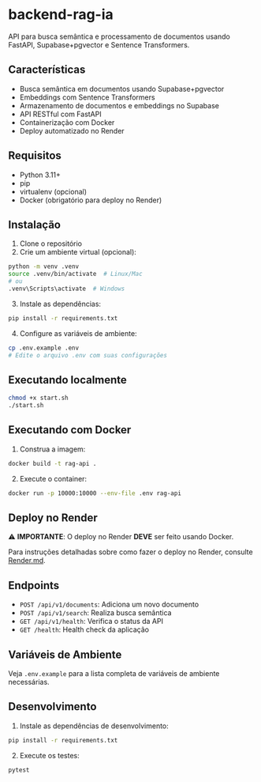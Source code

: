 # backend-rag-ia

API para busca semântica e processamento de documentos usando FastAPI, Supabase+pgvector e Sentence Transformers.

## Características

- Busca semântica em documentos usando Supabase+pgvector
- Embeddings com Sentence Transformers
- Armazenamento de documentos e embeddings no Supabase
- API RESTful com FastAPI
- Containerização com Docker
- Deploy automatizado no Render

## Requisitos

- Python 3.11+
- pip
- virtualenv (opcional)
- Docker (obrigatório para deploy no Render)

## Instalação

1. Clone o repositório
2. Crie um ambiente virtual (opcional):

```bash
python -m venv .venv
source .venv/bin/activate  # Linux/Mac
# ou
.venv\Scripts\activate  # Windows
```

3. Instale as dependências:

```bash
pip install -r requirements.txt
```

4. Configure as variáveis de ambiente:

```bash
cp .env.example .env
# Edite o arquivo .env com suas configurações
```

## Executando localmente

```bash
chmod +x start.sh
./start.sh
```

## Executando com Docker

1. Construa a imagem:

```bash
docker build -t rag-api .
```

2. Execute o container:

```bash
docker run -p 10000:10000 --env-file .env rag-api
```

## Deploy no Render

⚠️ **IMPORTANTE**: O deploy no Render **DEVE** ser feito usando Docker.

Para instruções detalhadas sobre como fazer o deploy no Render, consulte [Render.md](Render.md).

## Endpoints

- `POST /api/v1/documents`: Adiciona um novo documento
- `POST /api/v1/search`: Realiza busca semântica
- `GET /api/v1/health`: Verifica o status da API
- `GET /health`: Health check da aplicação

## Variáveis de Ambiente

Veja `.env.example` para a lista completa de variáveis de ambiente necessárias.

## Desenvolvimento

1. Instale as dependências de desenvolvimento:

```bash
pip install -r requirements.txt
```

2. Execute os testes:

```bash
pytest
```
